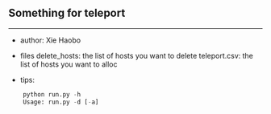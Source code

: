 ## Something for teleport
---

- author: Xie Haobo

- files
  delete_hosts: the list of hosts you want to delete
  teleport.csv: the list of hosts you want to alloc

- tips:
```python
    python run.py -h
    Usage: run.py -d [-a]
